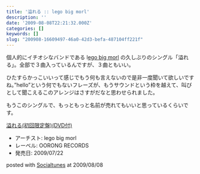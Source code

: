 ```yaml
---
title: '溢れる :: lego big morl'
description: ''
date: '2009-08-08T22:21:32.000Z'
categories: []
keywords: []
slug: "200908-16609497-46a0-42d3-befa-487104ff221f"
---
```

個人的にイチオシなバンドである l[ego big morl](http://www.legobigmorl.jp/) の久しぶりのシングル「溢れる」。全部で３曲入っているんですが、３曲ともいい。

ひたすらかっこいいって感じでもう何も言えないので是非一度聞いて欲しいですね。”hello”という何でもないフレーズが、もうサウンドという枠を越えて、叫びとして聞こえるこのアレンジはさすがだなと思わせられました。

もうこのシングルで、もっともっと名前が売れてもいいと思っているくらいです。

[溢れる(初回限定盤)(DVD付)](http://www.amazon.co.jp/exec/obidos/ASIN/B0027ZY0J8/qli-22/ref=nosim "溢れる(初回限定盤)(DVD付)")

*   アーチスト: lego big morl
*   レーベル: OORONG RECORDS
*   発売日: 2009/07/22

posted with [Socialtunes](http://socialtunes.net) at 2009/08/08